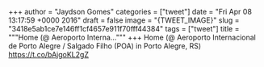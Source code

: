 
+++
author = "Jaydson Gomes"
categories = ["tweet"]
date = "Fri Apr 08 13:17:59 +0000 2016"
draft = false
image = "{TWEET_IMAGE}"
slug = "3418e5ab1ce7e146ff1cf4657e911f70fff44384"
tags = ["tweet"]
title = """Home (@ Aeroporto Interna..."""
+++
Home (@ Aeroporto Internacional de Porto Alegre / Salgado Filho (POA) in Porto Alegre, RS) https://t.co/bAjgoKL2gZ
